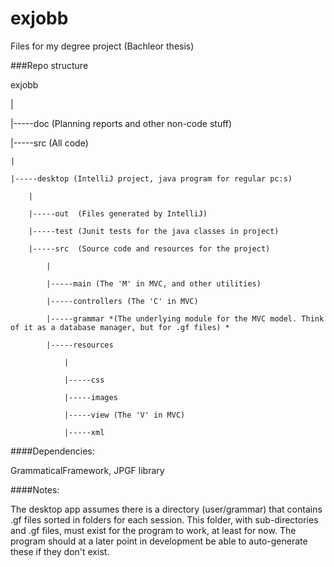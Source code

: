 ﻿# exjobb

Files for my degree project (Bachleor thesis)

###Repo structure

exjobb

|

|-----doc (Planning reports and other non-code stuff)

|-----src (All code)

	|

	|-----desktop (IntelliJ project, java program for regular pc:s)

		|

		|-----out  (Files generated by IntelliJ)

		|-----test (Junit tests for the java classes in project)

		|-----src  (Source code and resources for the project)

			|

			|-----main (The 'M' in MVC, and other utilities)

			|-----controllers (The 'C' in MVC)

			|-----grammar *(The underlying module for the MVC model. Think of it as a database manager, but for .gf files) *

			|-----resources

				|

				|-----css

				|-----images

				|-----view (The 'V' in MVC)

				|-----xml

	



####Dependencies:

GrammaticalFramework, JPGF library

####Notes:

The desktop app assumes there is a directory (user/grammar) that contains .gf files sorted in folders for each session. This folder, with sub-directories and .gf files, must exist for the program to work, at least for now. The program should at a later point in development be able to auto-generate these if they don't exist. 

